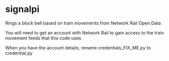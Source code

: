 # signalpi
Rings a block bell based on train movements from Network Rail Open Data

You will need to get an account with Network Rail to gain access to the train movement feeds that this code uses.

When you have the account details, rename credentials_FIX_ME.py to credential.py
